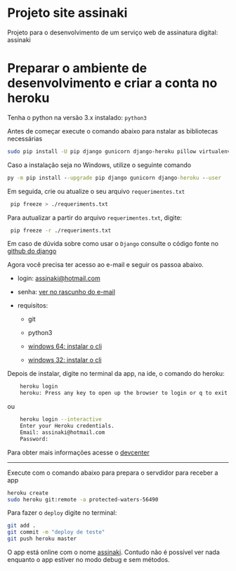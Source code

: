 # Projeto site assinaki
Projeto para o desenvolvimento de um serviço web de assinatura digital: assinaki

# Preparar o ambiente de desenvolvimento e criar a conta no heroku
Tenha o python na versão 3.x instalado: `python3`

Antes de começar execute o comando abaixo para nstalar as bibliotecas necessárias
```sh
sudo pip install -U pip django gunicorn django-heroku pillow virtualenv
```

Caso a instalação seja no Windows, utilize o seguinte comando
```cmd
py -m pip install --upgrade pip django gunicorn django-heroku --user
```
Em seguida, crie ou atualize o seu arquivo ```requerimentes.txt```
```sh
 pip freeze > ./requeriments.txt
```
Para autualizar a partir do arquivo ```requerimentes.txt```, digite:
```sh
 pip freeze -r ./requeriments.txt
 ```
Em caso de dúvida sobre como usar o `Django` consulte o código fonte no [github do django](https://github.com/django/django)

Agora você precisa ter acesso ao e-mail e seguir os passoa abaixo.

* login: assinaki@hotmail.com
* senha: [ver no rascunho do e-mail](https://outlook.live.com/mail/compose/AQMkADAwATY0MDABLWZiNTQtODdkNS0wMAItMDAKAEYAAANggYPBfJK2SIkCcBRhb8fiBwAfPRAIKmGyT44q9cSc8%2BIfAAACAQ8AAAAfPRAIKmGyT44q9cSc8%2BIfAAABWHIhAAAA)

* requisitos:

    * git

    * python3
    * [windows 64: instalar o cli](https://cli-assets.heroku.com/heroku-x64.exe)
    * [windows 32: instalar o cli](https://cli-assets.heroku.com/heroku-x86.exe)
    
Depois de instalar, digite no terminal da app, na ide, o comando do heroku:

```sh
    heroku login
    heroku: Press any key to open up the browser to login or q to exit:
```

ou

```sh
    heroku login --interactive
    Enter your Heroku credentials.
    Email: assinaki@hotmail.com
    Password: 
```

Para obter mais informações acesse o [devcenter](https://devcenter.heroku.com/articles/getting-started-with-python#set-up)

***
Execute com o comando abaixo para prepara o servdidor para receber a app

```sh
heroku create
sudo heroku git:remote -a protected-waters-56490
```
Para fazer o ```deploy``` digite no terminal:
```sh
git add .
git commit -m "deploy de teste"
git push heroku master
```

O app está online com o nome [assinaki](https://assinaki.herokuapp.com/). Contudo não é possível ver nada enquanto o app estiver no modo debug e sem métodos.




